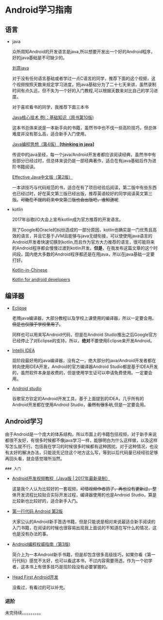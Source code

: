 # Android学习指南

## 语言

- java

  众所周知Android的开发语言是java,所以想要开发出一个好的Android程序，好的java基础是不可缺少的。

  [刘意java](https://pan.baidu.com/s/1pLc7AvL#list/path=%2F)

  对于没有任何语言基础或者学过一点C语言的同学，推荐下面的这个视频，这个视频按照天数来规定学习进度，把java基础分为了二十七天来讲，虽然录制时间有点久远，但不失为一个好的入门教程,可以根据天数来对比自己的学习进度。

  对于喜欢看书的同学，我推荐下面三本书

  [Java核心技术 卷I：基础知识（原书第10版)](https://item.jd.com/12037418.html)

  这本书总体来说是一本新手向的书籍，虽然书中也不伐一些高阶技巧，但总体难度并没有那么高，适合新手入门使用。

  [Java编程思想（第4版）   **[thinking in java]**](https://item.jd.com/10058164.html)

  传说中的java圣经，每一个java/Android开发者都应该阅读经典，虽然书中有些部分已经过时，但总体来说仍是一部经典著作，适合在有java基础后作为进阶书籍阅读。

  [Effective Java中文版（第2版）](https://item.jd.com/10058902.html)

  一本讲技巧与代码规范的书，适合在有了项目经验后阅读，第二版中有些东西也已经过时，好在英文第三版已经出版，推荐英语较好的同学阅读英文第三版。~~可能在不就的将来中文第三版也会出版吧，谁知道呢~~

- kotlin

  2017年谷歌I/O大会上宣布kotlin成为官方推荐的开发语言。

  除了Google和Oracle的纠纷造成的一部分原因，kotlin也确实是一门优秀且高效的语言，并且它基于JVM且能够与java无缝衔接，可以使使用java语言的Android开发者快速切换到kotlin,而且作为官方大力推荐的语言，很可能将来的Android程序都会慢慢过渡到kotlin开发。**但是**，在我发布这篇文章的这个时间段，国内绝大多数的Android程序都还是在用java，所以在java基础一定要打好。

  [Kotlin-in-Chinese](https://legacy.gitbook.com/book/huanglizhuo/kotlin-in-chinese/details)

  [Kotlin for android developers](https://legacy.gitbook.com/book/wangjiegulu/kotlin-for-android-developers-zh/details)

## 编译器

- [Eclipse](https://www.eclipse.org/downloads/)

  老牌java编译器，大部分教程以及学校上课使用的编译器，所以一定要会用。~~但是也仅限于学校里用了~~。

  同样也可以用来写Android代码，但是在Android Studio推出之后Google官方已经停止了对Eclipse的支持，所以，**绝对**不要使用Eclipse来开发Android。

- [Intellij IDEA](https://www.jetbrains.com/idea/)

  现阶段最好用的java编译器，没有之一，绝大部分的java/Android开发者都在转向使用IDEA开发，Android的官方编译器Android Studio都是基于IDEA开发的，虽然软件本身是收费的，但是使用学生证可以申请免费使用。一定要会用。

- [Android studio](https://developer.android.google.cn/studio/index.html)

  谷歌官方钦定的Android开发工具，基于上面提到的IDEA，几乎所有的Android开发都在使用Android Studio，~~虽然有很多坑~~,但是一定要会用。

## Android学习

由于Android是一个庞大的体系结构，所以市面上的书籍包括视频，对于新手来说都很不友好，有很多时候都不像java学习一样，能够明白为什么这样做，以及这样写怎么就不行。包括我在学习的时候很多时候都有这种困扰。对于这种情况，也没有太好的解决办法，只能说先记住这个地方这么写，等到以后代码量已经经验足够再回头看，就会感觉理所当然。

```
### 入门
```

- [Android开发视频教程（Java版 | 2017年最新录制）](https://www.jianshu.com/p/9618c038135f)

  这是我个人认为比较好的一套视频，~~可惜视频作者鸽了，再也没有更新过，~~整体开发流程比较贴合实际开发过程，编译器使用的也是Android Studio，算是比较新也比较好的，适合新手入门。

- [第一行代码 Android 第2版](https://item.jd.com/12012505.html)

  大家公认的Android新手首选书籍，但是只能说是相对来说最适合新手阅读的入门书籍，在阅读的时候也很容易出现我上面说的不知道在写什么的情况，这也是没有办法的事。

- [Android编程权威指南（第3版)](https://item.jd.com/12113593.html)

  简介上为一本Android新手书籍，但是却包含很多高级技巧，如果你看《第一行代码》感觉不太好，也可以看这本书，不过内容需要筛选，作为一个初学者，这本书上有很多技巧是现阶段没有必要掌握的。

- [Head First Android开发](https://item.jd.com/12065288.html)

  没看过，有看过的可以补充。

### 进阶

未完待续。。。。。。。。。